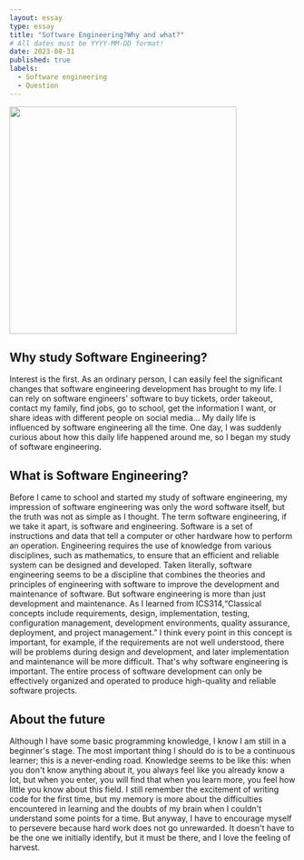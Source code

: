 ```yaml
---
layout: essay
type: essay
title: "Software Engineering?Why and what?"
# All dates must be YYYY-MM-DD format!
date: 2023-08-31
published: true
labels:
  - Software engineering
  - Question
---
```

<div class="text-center p-4">
  <img width="400px" 
       src="https://uploads-ssl.webflow.com/62e95dddfb380a0e61193e7d/634970c7cbeed5837b11b938_62fd57ccd6890f25796f92f9_AdobeStock_295461823-p-1600.jpeg" 
       class="img-thumbnail" >
</div>

## Why study Software Engineering?  
Interest is the first. As an ordinary person, I can easily feel the significant changes that software engineering development has brought to my life. I can rely on software engineers' software to buy tickets, order takeout, contact my family, find jobs, go to school, get the information I want, or share ideas with different people on social media... My daily life is influenced by software engineering all the time. One day, I was suddenly curious about how this daily life happened around me, so I began my study of software engineering.
## What is Software Engineering?
Before I came to school and started my study of software engineering, my impression of software engineering was only the word software itself, but the truth was not as simple as I thought. The term software engineering, if we take it apart, is software and engineering. Software is a set of instructions and data that tell a computer or other hardware how to perform an operation. Engineering requires the use of knowledge from various disciplines, such as mathematics, to ensure that an efficient and reliable system can be designed and developed. Taken literally, software engineering seems to be a discipline that combines the theories and principles of engineering with software to improve the development and maintenance of software. But software engineering is more than just development and maintenance. As I learned from ICS314,“Classical concepts include requirements, design, implementation, testing, configuration management, development environments, quality assurance, deployment, and project management.” I think every point in this concept is important, for example, if the requirements are not well understood, there will be problems during design and development, and later implementation and maintenance will be more difficult. That's why software engineering is important. The entire process of software development can only be effectively organized and operated to produce high-quality and reliable software projects.

## About the future
Although I have some basic programming knowledge, I know I am still in a beginner's stage. The most important thing I should do is to be a continuous learner; this is a never-ending road. Knowledge seems to be like this: when you don't know anything about it, you always feel like you already know a lot, but when you enter, you will find that when you learn more, you feel how little you know about this field. I still remember the excitement of writing code for the first time, but my memory is more about the difficulties encountered in learning and the doubts of my brain when I couldn't understand some points for a time. But anyway, I have to encourage myself to persevere because hard work does not go unrewarded. It doesn't have to be the one we initially identify, but it must be there, and I love the feeling of harvest.

